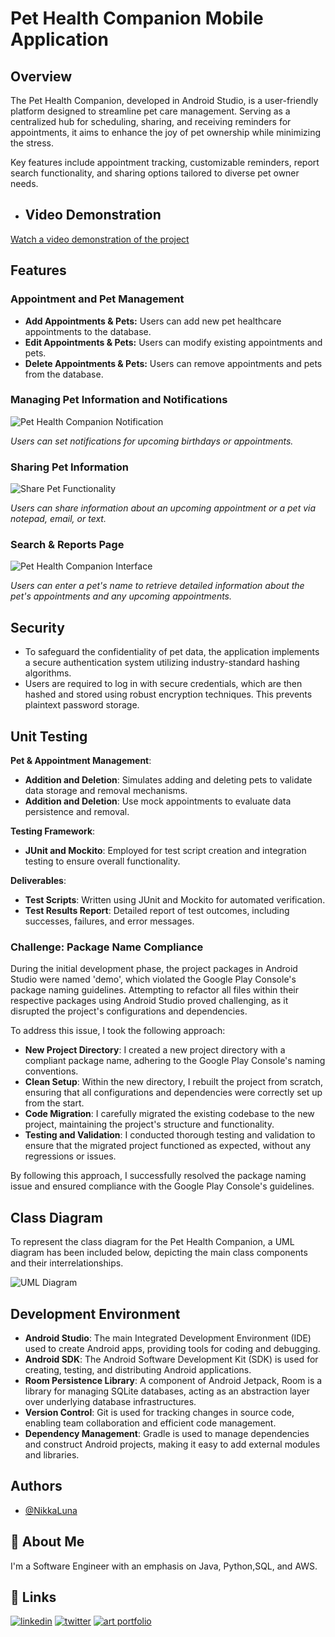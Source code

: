 # Pet Health Companion Mobile Application

## Overview

The Pet Health Companion, developed in Android Studio, is a user-friendly platform designed to streamline pet care management. Serving as a centralized hub for scheduling, sharing, and receiving reminders for appointments, it aims to enhance the joy of pet ownership while minimizing the stress. 

Key features include appointment tracking, customizable reminders, report search functionality, and sharing options tailored to diverse pet owner needs.

- ## Video Demonstration

[Watch a video demonstration of the project](https://youtu.be/DzeBmGI4DZ0)

## Features

### Appointment and Pet Management

- **Add Appointments & Pets:** Users can add new pet healthcare appointments to the database.
- **Edit Appointments & Pets:** Users can modify existing appointments and pets.
- **Delete Appointments & Pets:** Users can remove appointments and pets from the database.


### Managing Pet Information and Notifications

![Pet Health Companion Notification](https://github.com/NikkaLuna/Pet_Health_Companion_Android_App/blob/master/Notifications.png)

*Users can set notifications for upcoming birthdays or appointments.*


### Sharing Pet Information

![Share Pet Functionality](https://github.com/NikkaLuna/Pet_Health_Companion_Android_App/blob/master/SharePet.png)

*Users can share information about an upcoming appointment or a pet via notepad, email, or text.*


### Search & Reports Page

![Pet Health Companion Interface](https://github.com/NikkaLuna/Pet_Health_Companion_Android_App/blob/master/SearchReport.png)

*Users can enter a pet's name to retrieve detailed information about the pet's appointments and any upcoming appointments.*

## Security

- To safeguard the confidentiality of pet data, the application implements a secure authentication system utilizing industry-standard hashing algorithms.
- Users are required to log in with secure credentials, which are then hashed and stored using robust encryption techniques.  This prevents plaintext password storage.

## Unit Testing

**Pet & Appointment Management**:

  - **Addition and Deletion**: Simulates adding and deleting pets to validate data storage and removal mechanisms.
  - **Addition and Deletion**: Use mock appointments to evaluate data persistence and removal.
      
**Testing Framework**:
  - **JUnit and Mockito**: Employed for test script creation and integration testing to ensure overall functionality.
    
**Deliverables**:
  - **Test Scripts**: Written using JUnit and Mockito for automated verification.
  - **Test Results Report**: Detailed report of test outcomes, including successes, failures, and error messages.

### Challenge: Package Name Compliance

During the initial development phase, the project packages in Android Studio were named 'demo', which violated the Google Play Console's package naming guidelines. Attempting to refactor all files within their respective packages using Android Studio proved challenging, as it disrupted the project's configurations and dependencies.

To address this issue, I took the following approach:

- **New Project Directory**: I created a new project directory with a compliant package name, adhering to the Google Play Console's naming conventions.
- **Clean Setup**: Within the new directory, I rebuilt the project from scratch, ensuring that all configurations and dependencies were correctly set up from the start.
- **Code Migration**: I carefully migrated the existing codebase to the new project, maintaining the project's structure and functionality.
- **Testing and Validation**: I conducted thorough testing and validation to ensure that the migrated project functioned as expected, without any regressions or issues.

By following this approach, I successfully resolved the package naming issue and ensured compliance with the Google Play Console's guidelines.


## Class Diagram

To represent the class diagram for the Pet Health Companion, a UML diagram has been included below, depicting the main class components and their interrelationships.

![UML Diagram](https://github.com/NikkaLuna/Pet_Health_Companion_Android_App/blob/master/Pet%20Health%20Companion%20Class%20Diagram.jpeg)

## Development Environment

- **Android Studio**: The main Integrated Development Environment (IDE) used to create Android apps, providing tools for coding and debugging.
- **Android SDK**: The Android Software Development Kit (SDK) is used for creating, testing, and distributing Android applications.
- **Room Persistence Library**: A component of Android Jetpack, Room is a library for managing SQLite databases, acting as an abstraction layer over underlying database infrastructures.
- **Version Control**: Git is used for tracking changes in source code, enabling team collaboration and efficient code management.
- **Dependency Management**: Gradle is used to manage dependencies and construct Android projects, making it easy to add external modules and libraries.

## Authors

- [@NikkaLuna](https://github.com/NikkaLuna)


## 🚀 About Me
I'm a Software Engineer with an emphasis on Java, Python,SQL, and AWS.  


## 🔗 Links
[![linkedin](https://img.shields.io/badge/linkedin-0A66C2?style=for-the-badge&logo=linkedin&logoColor=white)](https://www.linkedin.com/in/andrea-hayes-msml/)
[![twitter](https://img.shields.io/badge/twitter-1DA1F2?style=for-the-badge&logo=twitter&logoColor=white)](https://twitter.com/AHayes_Ninja_)
[![art portfolio](https://img.shields.io/badge/my_art-888?style=for-the-badge&logo=ko-fi&logoColor=white)](https://andreachristinehayes.wixsite.com/andreahayesart/)

